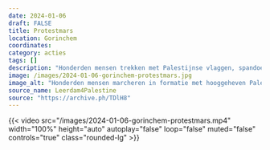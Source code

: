 ```yaml
---
date: 2024-01-06
draft: FALSE
title: Protestmars
location: Gorinchem
coordinates: 
category: acties
tags: []
description: "Honderden mensen trekken met Palestijnse vlaggen, spandoeken en borden door Gorinchem in een protestmars, om de aandacht te vestigen op Palestina. Palestijnse levens tellen."
image: /images/2024-01-06-gorinchem-protestmars.jpg
image_alt: "Honderden mensen marcheren in formatie met hooggeheven Palestijnse vlaggen op een bewolkte dag door de straten van Gorinchem. Velen dragen keffiyeh, borden en spandoeken waarop zij steun uitdrukken voor Palestina."
source_name: Leerdam4Palestine
source: "https://archive.ph/TDlH8"
---
```

{{< video src="/images/2024-01-06-gorinchem-protestmars.mp4" width="100%" height="auto" autoplay="false" loop="false" muted="false" controls="true" class="rounded-lg" >}}